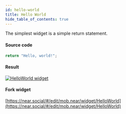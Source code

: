 ```yaml
---
id: hello-world
title: Hello World
hide_table_of_contents: true
---
```


The simplest widget is a simple return statement.

#### Source code

```jsx
return "Hello, world!";
```

#### Result

[![HelloWorld widget](https://ipfs.near.social/ipfs/bafkreicrvias7qpxsbpi7wyciez6bd7qd3dkqywa3ghnzzxrqxjmqbbwa4)](https://near.social/#/mob.near/widget/HelloWorld)

#### Fork widget

[https://near.social/#/edit/mob.near/widget/HelloWorld](https://near.social/#/edit/mob.near/widget/HelloWorld)

